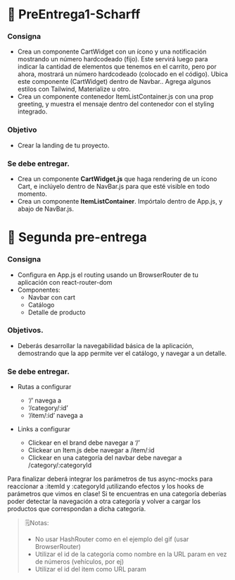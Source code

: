 # 📌 PreEntrega1-Scharff

### Consigna

- Crea un componente CartWidget con un ícono y una notificación mostrando un número hardcodeado (fijo). Este servirá luego para indicar la cantidad de elementos que tenemos en el carrito, pero por ahora, mostrará un número hardcodeado (colocado en el código). Ubica este componente (CartWidget) dentro de Navbar.. Agrega algunos estilos con Tailwind, Materialize u otro.
- Crea un componente contenedor ItemListContainer.js con una prop greeting, y muestra el mensaje dentro del contenedor con el styling integrado.

### Objetivo

- Crear la landing de tu proyecto.

### Se debe entregar.

- Crea un componente **CartWidget.js** que haga rendering de un ícono Cart, e inclúyelo dentro de NavBar.js para que esté visible en todo momento.
- Crea un componente **ItemListContainer**. Impórtalo dentro de App.js, y abajo de NavBar.js.

# 📌 Segunda pre-entrega

### Consigna

- Configura en App.js el routing usando un BrowserRouter de tu aplicación con react-router-dom
- Componentes:
  - Navbar con cart
  - Catálogo
  - Detalle de producto

### Objetivos.

- Deberás desarrollar la navegabilidad básica de la aplicación, demostrando que la app permite ver el catálogo, y navegar a un detalle.

### Se debe entregar.

- Rutas a configurar

  - ‘/’ navega a <ItemListContainer />
  - ‘/category/:id’ <ItemListContainer />
  - ‘/item/:id’ navega a <ItemDetailContainer />

- Links a configurar
  - Clickear en el brand debe navegar a ‘/’
  - Clickear un Item.js debe navegar a /item/:id
  - Clickear en una categoría del navbar debe navegar a /category/:categoryId

Para finalizar deberá integrar los parámetros de tus async-mocks para reaccionar a :itemId y :categoryId ¡utilizando efectos y los hooks de parámetros que vimos en clase! Si te encuentras en una categoría deberías poder detectar la navegación a otra categoría y volver a cargar los productos que correspondan a dicha categoría.

> 🗒️Notas:
>
> - No usar HashRouter como en el ejemplo del gif (usar BrowserRouter)
> - Utilizar el id de la categoría como nombre en la URL param en vez de números (vehículos, por ej)
> - Utilizar el id del item como URL param
